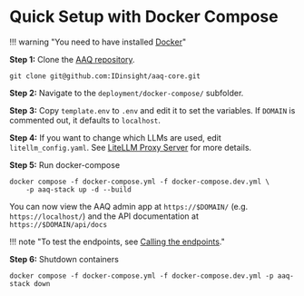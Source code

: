 # Quick Setup with Docker Compose

!!! warning "You need to have installed [Docker](https://docs.docker.com/get-docker/)"

**Step 1:** Clone the [AAQ repository](https://github.com/IDinsight/aaq-core).

    git clone git@github.com:IDinsight/aaq-core.git

**Step 2:** Navigate to the `deployment/docker-compose/` subfolder.

**Step 3:** Copy `template.env` to `.env` and edit it to set the
variables. If `DOMAIN` is commented out, it defaults to `localhost`.

**Step 4:** If you want to change which LLMs are used, edit `litellm_config.yaml`.
See [LiteLLM Proxy Server](../other-components/litellm-proxy/index.md) for more details.

**Step 5:** Run docker-compose

    docker compose -f docker-compose.yml -f docker-compose.dev.yml \
        -p aaq-stack up -d --build

You can now view the AAQ admin app at `https://$DOMAIN/` (e.g. `https://localhost/`) and the API documentation at
`https://$DOMAIN/api/docs`

!!! note "To test the endpoints, see [Calling the endpoints](../develop/testing.md#call-the-endpoints)."

**Step 6:** Shutdown containers

    docker compose -f docker-compose.yml -f docker-compose.dev.yml -p aaq-stack down

